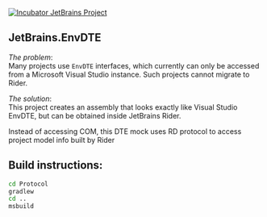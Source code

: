 ﻿
[![Incubator JetBrains Project](http://jb.gg/badges/incubator.svg)](https://confluence.jetbrains.com/display/ALL/JetBrains+on+GitHub)

JetBrains.EnvDTE
----
*The problem*:  
Many projects use `EnvDTE` interfaces, which currently can only be accessed from a Microsoft Visual Studio instance. Such projects cannot migrate to Rider.

*The solution*:  
This project creates an assembly that looks exactly like Visual Studio EnvDTE, but can be obtained inside JetBrains Rider.

Instead of accessing COM, this DTE mock uses RD protocol to access project model info built by Rider

Build instructions:
----
```bash
cd Protocol
gradlew
cd ..
msbuild
```
